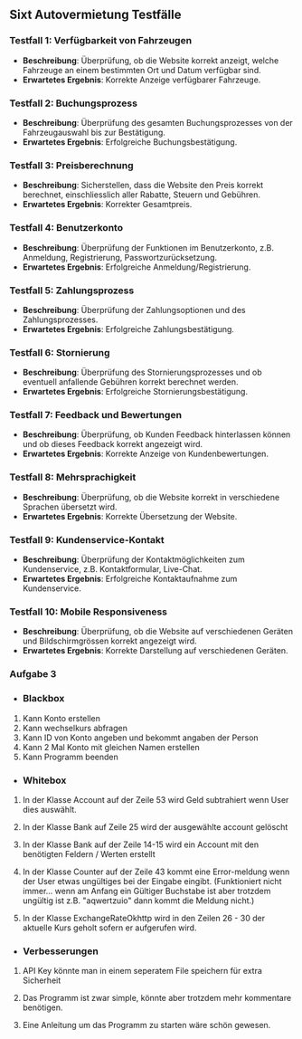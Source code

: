 ## Sixt Autovermietung Testfälle

### Testfall 1: Verfügbarkeit von Fahrzeugen
- **Beschreibung**: Überprüfung, ob die Website korrekt anzeigt, welche Fahrzeuge an einem bestimmten Ort und Datum verfügbar sind.
- **Erwartetes Ergebnis**: Korrekte Anzeige verfügbarer Fahrzeuge.

### Testfall 2: Buchungsprozess
- **Beschreibung**: Überprüfung des gesamten Buchungsprozesses von der Fahrzeugauswahl bis zur Bestätigung.
- **Erwartetes Ergebnis**: Erfolgreiche Buchungsbestätigung.

### Testfall 3: Preisberechnung
- **Beschreibung**: Sicherstellen, dass die Website den Preis korrekt berechnet, einschliesslich aller Rabatte, Steuern und Gebühren.
- **Erwartetes Ergebnis**: Korrekter Gesamtpreis.

### Testfall 4: Benutzerkonto
- **Beschreibung**: Überprüfung der Funktionen im Benutzerkonto, z.B. Anmeldung, Registrierung, Passwortzurücksetzung.
- **Erwartetes Ergebnis**: Erfolgreiche Anmeldung/Registrierung.

### Testfall 5: Zahlungsprozess
- **Beschreibung**: Überprüfung der Zahlungsoptionen und des Zahlungsprozesses.
- **Erwartetes Ergebnis**: Erfolgreiche Zahlungsbestätigung.

### Testfall 6: Stornierung
- **Beschreibung**: Überprüfung des Stornierungsprozesses und ob eventuell anfallende Gebühren korrekt berechnet werden.
- **Erwartetes Ergebnis**: Erfolgreiche Stornierungsbestätigung.

### Testfall 7: Feedback und Bewertungen
- **Beschreibung**: Überprüfung, ob Kunden Feedback hinterlassen können und ob dieses Feedback korrekt angezeigt wird.
- **Erwartetes Ergebnis**: Korrekte Anzeige von Kundenbewertungen.

### Testfall 8: Mehrsprachigkeit
- **Beschreibung**: Überprüfung, ob die Website korrekt in verschiedene Sprachen übersetzt wird.
- **Erwartetes Ergebnis**: Korrekte Übersetzung der Website.

### Testfall 9: Kundenservice-Kontakt
- **Beschreibung**: Überprüfung der Kontaktmöglichkeiten zum Kundenservice, z.B. Kontaktformular, Live-Chat.
- **Erwartetes Ergebnis**: Erfolgreiche Kontaktaufnahme zum Kundenservice.

### Testfall 10: Mobile Responsiveness
- **Beschreibung**: Überprüfung, ob die Website auf verschiedenen Geräten und Bildschirmgrössen korrekt angezeigt wird.
- **Erwartetes Ergebnis**: Korrekte Darstellung auf verschiedenen Geräten.


### Aufgabe 3

- ### Blackbox ###

1. Kann Konto erstellen
2. Kann wechselkurs abfragen
3. Kann ID von Konto angeben und bekommt angaben der Person
4. Kann 2 Mal Konto mit gleichen Namen erstellen
5. Kann Programm beenden


- ### Whitebox ###

1. In der Klasse Account auf der Zeile 53 wird Geld subtrahiert wenn User dies auswählt.

2. In der Klasse Bank auf Zeile 25 wird der ausgewählte account gelöscht

3. In der Klasse Bank auf der Zeile 14-15 wird ein Account mit den benötigten Feldern / Werten erstellt

4. In der Klasse Counter auf der Zeile 43 kommt eine Error-meldung wenn der User etwas ungültiges bei der Eingabe eingibt. (Funktioniert nicht immer... wenn am Anfang ein Gültiger Buchstabe ist aber trotzdem ungültig ist z.B. "aqwertzuio" dann kommt die Meldung nicht.)

5. In der Klasse ExchangeRateOkhttp wird in den Zeilen 26 - 30 der aktuelle Kurs geholt sofern er aufgerufen wird.

- ### Verbesserungen ###

1. API Key könnte man in einem seperatem File speichern für extra Sicherheit

2. Das Programm ist zwar simple, könnte aber trotzdem mehr kommentare benötigen.

3. Eine Anleitung um das Programm zu starten wäre schön gewesen.
